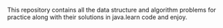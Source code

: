 This repository contains all the data structure and algorithm problems for practice along with their solutions in java.learn code and enjoy.
